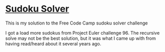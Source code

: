# [Sudoku Solver](https://www.freecodecamp.org/learn/quality-assurance/quality-assurance-projects/sudoku-solver)

This is my solution to the Free Code Camp sudoku solver challenge

I got a load more sudokus from Project Euler challenge 96. The recursive solve may not be the best solution, but it was what I came up with from having read/heard about it several years ago.
